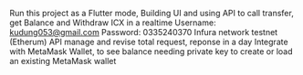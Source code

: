 Run this project as a Flutter mode, Building UI and using API to call transfer, get Balance and Withdraw ICX in a realtime
Username: kudung053@gmail.com
Password: 0335240370
Infura network testnet (Etherum) API manage and revise total request, reponse in a day
Integrate with MetaMask Wallet, to see balance needing private key to create or load an existing MetaMask wallet
